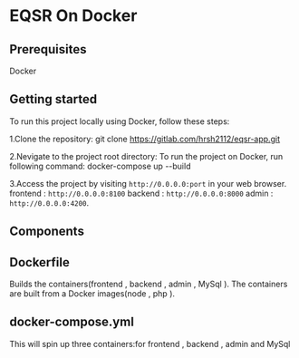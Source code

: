 # EQSR On Docker

## Prerequisites
Docker

## Getting started
To run this project locally using Docker, follow these steps:

1.Clone the repository:
git clone https://gitlab.com/hrsh2112/eqsr-app.git

2.Nevigate to the project root directory:
To run the project on Docker, run following command:
docker-compose up --build

3.Access the project by visiting `http://0.0.0.0:port` in your web browser. 
  frontend : `http://0.0.0.0:8100`
  backend  : `http://0.0.0.0:8000`
  admin    : `http://0.0.0.0:4200`.


## Components

## Dockerfile
Builds the containers(frontend , backend , admin , MySql ). The containers are built from a Docker images(node , php ).

## docker-compose.yml
This will spin up three containers:for frontend , backend , admin and MySql
